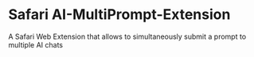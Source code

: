 # Safari AI-MultiPrompt-Extension

A Safari Web Extension that allows to simultaneously submit a prompt to multiple AI chats

